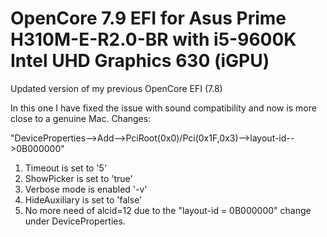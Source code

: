 # OpenCore 7.9 EFI for Asus Prime H310M-E-R2.0-BR with i5-9600K Intel UHD Graphics 630 (iGPU)
Updated version of my previous OpenCore EFI (7.8)

In this one I have fixed the issue with sound compatibility and now is more close to a genuine Mac. Changes:

"DeviceProperties-->Add-->PciRoot(0x0)/Pci(0x1F,0x3)-->layout-id-->0B000000"

1. Timeout is set to '5'
2. ShowPicker is set to 'true'
3. Verbose mode is enabled '-v'
4. HideAuxiliary is set to 'false'
5. No more need of alcid=12 due to the "layout-id = 0B000000" change under DeviceProperties.
